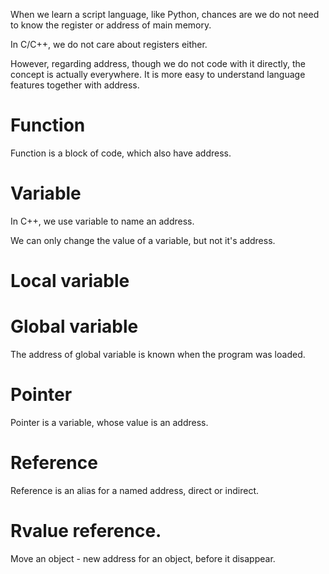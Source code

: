 
When we learn a script language, like Python, chances are we do not need to know the register or address of main memory.

In C/C++, we do not care about registers either.

However, regarding address, though we do not code with it directly, the concept is actually everywhere. 
It is more easy to understand language features together with address.


# Function
Function is a block of code, which also have address.

# Variable
In C++, we use variable to name an address.

We can only change the value of a variable, but not it's address.

# Local variable


# Global variable 
The address of global variable is known when the program was loaded.


# Pointer
Pointer is a variable, whose value is an address.

# Reference 
Reference is an alias for a named address, direct or indirect.

# Rvalue reference. 
Move an object - new address for an object, before it disappear. 





